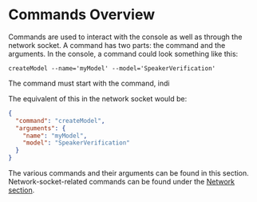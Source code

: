 # Commands Overview

Commands are used to interact with the console as well as through the network socket. A command has two parts: the command and the arguments. 
In the console, a command could look something like this:
```
createModel --name='myModel' --model='SpeakerVerification'
```
The command must start with the command, indi

The equivalent of this in the network socket would be:
``` JSON
{
  "command": "createModel",
  "arguments": {
    "name": "myModel",
    "model": "SpeakerVerification"
  }
}
```

The various commands and their arguments can be found in this section. Network-socket-related commands can be found under the [Network section](https://gundammc.github.io/Animius/network/overview/).